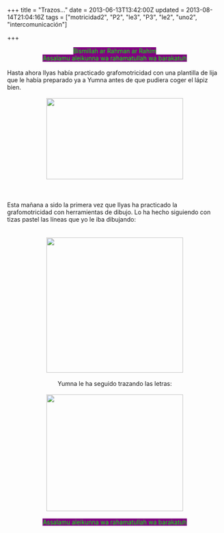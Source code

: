 +++
title = "Trazos..."
date = 2013-06-13T13:42:00Z
updated = 2013-08-14T21:04:16Z
tags = ["motricidad2", "P2", "le3", "P3", "le2", "uno2", "intercomunicación"]

+++

<div dir="ltr" style="text-align: left;" trbidi="on"><div style="text-align: center;"><span style="background-color: purple; color: lime;">Bismillah ar Rahman ar Rahim</span></div><div style="text-align: center;"><span style="background-color: purple; color: lime;">Assalamu aleikunna wa rahamatullah wa barakatuh</span></div><div><br /></div><div>Hasta ahora Ilyas había practicado grafomotricidad con una plantilla de lija que le había preparado ya a Yumna antes de que pudiera coger el lápiz bien.&nbsp;</div><div><br /><div class="separator" style="clear: both; text-align: center;"><a href="http://4.bp.blogspot.com/-i_WEYPhzOso/UgvUTV_OqCI/AAAAAAAAFfs/_j_6gVPBs88/s1600/Untitled-2.jpg" imageanchor="1" style="margin-left: 1em; margin-right: 1em;"><img border="0" src="http://4.bp.blogspot.com/-i_WEYPhzOso/UgvUTV_OqCI/AAAAAAAAFfs/_j_6gVPBs88/s1600/Untitled-2.jpg" height="190" width="320" /></a></div><br /><br /></div><div><br /></div><div>Esta mañana a sido la primera vez que Ilyas ha practicado la grafomotricidad con herramientas de dibujo. Lo ha hecho siguiendo con tizas pastel las líneas que yo le iba dibujando:</div><div><br /></div><div class="separator" style="clear: both; text-align: center;"></div><br /><div class="separator" style="clear: both; text-align: center;"></div><div class="separator" style="clear: both; text-align: center;"></div><div class="separator" style="clear: both; text-align: center;"><a href="http://4.bp.blogspot.com/-9v3-G4wgheU/UgvUUkcVmJI/AAAAAAAAFf4/QJGuzliuPc4/s1600/Untitled-7.jpg" imageanchor="1" style="margin-left: 1em; margin-right: 1em;"><img border="0" src="http://4.bp.blogspot.com/-9v3-G4wgheU/UgvUUkcVmJI/AAAAAAAAFf4/QJGuzliuPc4/s1600/Untitled-7.jpg" height="316" width="320" /></a></div><br /><div class="separator" style="clear: both; text-align: center;"></div><div style="text-align: center;">Yumna le ha seguido trazando las letras:</div><div style="text-align: center;"><br /></div><div style="text-align: center;"><div class="separator" style="clear: both; text-align: center;"><a href="http://1.bp.blogspot.com/-qHxVB41is2Q/UgvUTDpudvI/AAAAAAAAFfo/_9YO-gA3dnU/s1600/Untitled-1.jpg" imageanchor="1" style="margin-left: 1em; margin-right: 1em;"><img border="0" src="http://1.bp.blogspot.com/-qHxVB41is2Q/UgvUTDpudvI/AAAAAAAAFfo/_9YO-gA3dnU/s1600/Untitled-1.jpg" height="273" width="320" /></a></div></div><div style="text-align: center;"><br /></div><div style="text-align: center;"><div><span style="background-color: purple; color: lime;">Assalamu aleikunna wa rahamatullah wa barakatuh</span></div></div></div>
